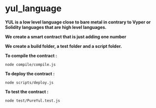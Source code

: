 # **yul_language**<br>
**YUL is a low level language close to bare metal in contrary to Vyper or Solidity languages that are high level languages.**<br>

**We create a smart contract that is just adding one number**


**We create a build folder, a test folder and a script folder.**<br>


**To compile the contract :**<br>
```
node compile/compile.js
```

**To deploy the contract :**<br>
```
node scripts/deploy.js
```

**To test the contract :**<br>
```
node test/PureYul.test.js
```



